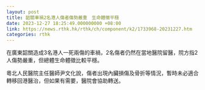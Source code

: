 ```yaml
---
layout: post
title: 韶關車禍2名港人傷者傷勢嚴重　生命體徵平穩
date: 2023-12-27 18:25:49.000000000 +08:00
link: https://news.rthk.hk/rthk/ch/component/k2/1733968-20231227.htm
categories: rthk
---
```


在廣東韶關造成3名港人一死兩傷的車禍，2名傷者仍然在當地醫院留醫，院方指2人傷勢嚴重，但總體生命體徵比較平穩。

粵北人民醫院主任醫師尹文化說，傷者出現內臟損傷及骨折等情況，暫時未必適合轉移回港醫治，但如果有需要，醫院會協助轉送。
